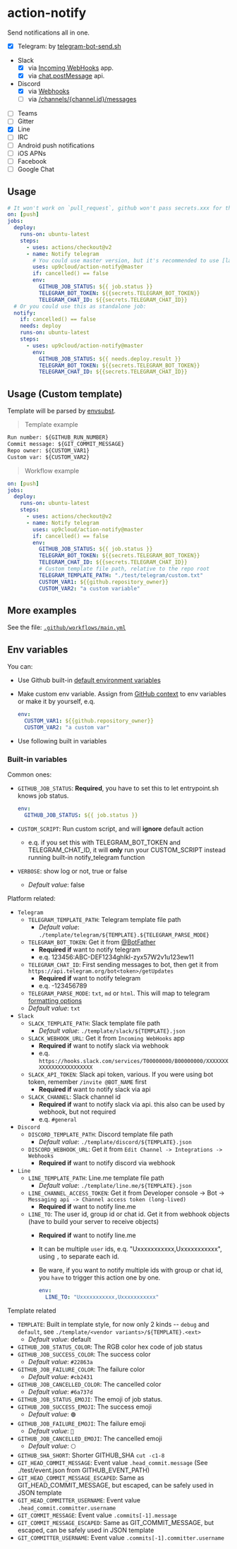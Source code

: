 # action-notify

Send notifications all in one.

- [x] Telegram: by [telegram-bot-send.sh](https://github.com/up9cloud/telegram-bot-send.sh)
- Slack
  - [x] via [Incoming WebHooks](https://api.slack.com/messaging/webhooks) app.
  - [x] via [chat.postMessage](https://api.slack.com/methods/chat.postMessage) api.
- Discord
  - [x] via [Webhooks](https://discord.com/developers/docs/resources/webhook#execute-webhook)
  - [ ] via [/channels/{channel.id}/messages](https://discord.com/developers/docs/resources/channel#create-message)
- [ ] Teams
- [ ] Gitter
- [x] Line
- [ ] IRC
- [ ] Android push notifications
- [ ] iOS APNs
- [ ] Facebook
- [ ] Google Chat

## Usage

```yml
# It won't work on `pull_request`, github won't pass secrets.xxx for the workflow triggered by pull request
on: [push]
jobs:
  deploy:
    runs-on: ubuntu-latest
    steps:
      - uses: actions/checkout@v2
      - name: Notify telegram
        # You could use master version, but it's recommended to use [latest release version](https://github.com/marketplace/actions/action-notify) instead.
        uses: up9cloud/action-notify@master
        if: cancelled() == false
        env:
          GITHUB_JOB_STATUS: ${{ job.status }}
          TELEGRAM_BOT_TOKEN: ${{secrets.TELEGRAM_BOT_TOKEN}}
          TELEGRAM_CHAT_ID: ${{secrets.TELEGRAM_CHAT_ID}}
  # Or you could use this as standalone job:
  notify:
    if: cancelled() == false
    needs: deploy
    runs-on: ubuntu-latest
    steps:
      - uses: up9cloud/action-notify@master
        env:
          GITHUB_JOB_STATUS: ${{ needs.deploy.result }}
          TELEGRAM_BOT_TOKEN: ${{secrets.TELEGRAM_BOT_TOKEN}}
          TELEGRAM_CHAT_ID: ${{secrets.TELEGRAM_CHAT_ID}}
```

## Usage (Custom template)

Template will be parsed by [envsubst](https://www.gnu.org/software/gettext/manual/html_node/envsubst-Invocation.html).

> Template example

```txt
Run number: ${GITHUB_RUN_NUMBER}
Commit message: ${GIT_COMMIT_MESSAGE}
Repo owner: ${CUSTOM_VAR1}
Custom var: ${CUSTOM_VAR2}
```

> Workflow example

```yml
on: [push]
jobs:
  deploy:
    runs-on: ubuntu-latest
    steps:
      - uses: actions/checkout@v2
      - name: Notify telegram
        uses: up9cloud/action-notify@master
        if: cancelled() == false
        env:
          GITHUB_JOB_STATUS: ${{ job.status }}
          TELEGRAM_BOT_TOKEN: ${{secrets.TELEGRAM_BOT_TOKEN}}
          TELEGRAM_CHAT_ID: ${{secrets.TELEGRAM_CHAT_ID}}
          # Custom template file path, relative to the repo root
          TELEGRAM_TEMPLATE_PATH: "./test/telegram/custom.txt"
          CUSTOM_VAR1: ${{github.repository_owner}}
          CUSTOM_VAR2: "a custom variable"
```

## More examples

See the file: [`.github/workflows/main.yml`](https://github.com/up9cloud/action-notify/blob/master/.github/workflows/main.yml)

## Env variables

You can:

- Use Github built-in [default environment variables](https://docs.github.com/en/actions/configuring-and-managing-workflows/using-environment-variables#default-environment-variables)
- Make custom env variable. Assign from [GitHub context](https://docs.github.com/en/actions/reference/context-and-expression-syntax-for-github-actions#contexts) to env variables or make it by yourself, e.q.

    ```yml
    env:
      CUSTOM_VAR1: ${{github.repository_owner}}
      CUSTOM_VAR2: "a custom var"
    ```

- Use following built in variables

### Built-in variables

Common ones:

- `GITHUB_JOB_STATUS`: **Required**, you have to set this to let entrypoint.sh knows job status.

  ```yml
  env:
    GITHUB_JOB_STATUS: ${{ job.status }}
  ```

- `CUSTOM_SCRIPT`: Run custom script, and will **ignore** default action
  - e.q. if you set this with TELEGRAM_BOT_TOKEN and TELEGRAM_CHAT_ID, it will **only** run your CUSTOM_SCRIPT instead running built-in notify_telegram function
- `VERBOSE`: show log or not, true or false
  - *Default value*: false

Platform related:

- `Telegram`
  - `TELEGRAM_TEMPLATE_PATH`: Telegram template file path
    - *Default value*: `./template/telegram/${TEMPLATE}.${TELEGRAM_PARSE_MODE}`
  - `TELEGRAM_BOT_TOKEN`: Get it from [@BotFather](https://telegram.me/BotFather)
    - **Required if** want to notify telegram
    - e.q. 123456:ABC-DEF1234ghIkl-zyx57W2v1u123ew11
  - `TELEGRAM_CHAT_ID`: First sending messages to bot, then get it from `https://api.telegram.org/bot<token>/getUpdates`
    - **Required if** want to notify telegram
    - e.q. -123456789
  - `TELEGRAM_PARSE_MODE`: `txt`, `md` or `html`. This will map to telegram [formatting options](https://core.telegram.org/bots/api#formatting-options)
  - *Default value*: `txt`
- `Slack`
  - `SLACK_TEMPLATE_PATH`: Slack template file path
    - *Default value*: `./template/slack/${TEMPLATE}.json`
  - `SLACK_WEBHOOK_URL`: Get it from `Incoming WebHooks` app
    - **Required if** want to notify slack via webhook
    - e.q. `https://hooks.slack.com/services/T00000000/B00000000/XXXXXXXXXXXXXXXXXXXXXXXX`
  - `SLACK_API_TOKEN`: Slack api token, various. If you were using bot token, remember `/invite @BOT_NAME` first
    - **Required if** want to notify slack via api
  - `SLACK_CHANNEL`: Slack channel id
    - **Required if** want to notify slack via api. this also can be used by webhook, but not required
    - e.q. `#general`
- `Discord`
  - `DISCORD_TEMPLATE_PATH`: Discord template file path
    - *Default value*: `./template/discord/${TEMPLATE}.json`
  - `DISCORD_WEBHOOK_URL`: Get it from `Edit Channel -> Integrations -> Webhooks`
    - **Required if** want to notify discord via webhook
- `Line`
  - `LINE_TEMPLATE_PATH`: Line.me template file path
    - *Default value*: `./template/line.me/${TEMPLATE}.json`
  - `LINE_CHANNEL_ACCESS_TOKEN`: Get it from Developer console -> Bot -> `Messaging api -> Channel access token (long-lived)`
    - **Required if** want to notify line.me
  - `LINE_TO`: The user id, group id or chat id. Get it from webhook objects (have to build your server to receive objects)
    - **Required if** want to notify line.me
    - It can be multiple `user` ids, e.q. "Uxxxxxxxxxxx,Uxxxxxxxxxxx", using `,` to separate each id.
    - Be ware, if you want to notify multiple ids with group or chat id, you `have` to trigger this action one by one.

      ```yml
      env:
        LINE_TO: "Uxxxxxxxxxxx,Uxxxxxxxxxxx"
      ```

Template related

- `TEMPLATE`: Built in template style, for now only 2 kinds -- `debug` and `default`, see `./template/<vendor variants>/${TEMPLATE}.<ext>`
  - *Default value*: default
- `GITHUB_JOB_STATUS_COLOR`: The RGB color hex code of job status
- `GITHUB_JOB_SUCCESS_COLOR`: The success color
  - *Default value*: `#22863a`
- `GITHUB_JOB_FAILURE_COLOR`: The failure color
  - *Default value*: `#cb2431`
- `GITHUB_JOB_CANCELLED_COLOR`: The cancelled color
  - *Default value*: `#6a737d`
- `GITHUB_JOB_STATUS_EMOJI`: The emoji of job status.
- `GITHUB_JOB_SUCCESS_EMOJI`: The success emoji
  - *Default value*: `🟢`
- `GITHUB_JOB_FAILURE_EMOJI`: The failure emoji
  - *Default value*: `🔴`
- `GITHUB_JOB_CANCELLED_EMOJI`: The cancelled emoji
  - *Default value*: `⚪️`
- `GITHUB_SHA_SHORT`: Shorter GITHUB_SHA `cut -c1-8`
- `GIT_HEAD_COMMIT_MESSAGE`: Event value `.head_commit.message` (See ./test/event.json from GITHUB_EVENT_PATH)
- `GIT_HEAD_COMMIT_MESSAGE_ESCAPED`: Same as GIT_HEAD_COMMIT_MESSAGE, but escaped, can be safely used in JSON template
- `GIT_HEAD_COMMITTER_USERNAME`: Event value `.head_commit.committer.username`
- `GIT_COMMIT_MESSAGE`: Event value `.commits[-1].message`
- `GIT_COMMIT_MESSAGE_ESCAPED`: Same as GIT_COMMIT_MESSAGE, but escaped, can be safely used in JSON template
- `GIT_COMMITTER_USERNAME`: Event value `.commits[-1].committer.username`

